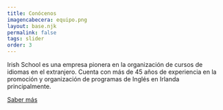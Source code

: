 ```yaml
---
title: Conócenos
imagencabecera: equipo.png
layout: base.njk
permalink: false
tags: slider
order: 3
---
```


Irish School es una empresa pionera en la organización de cursos de idiomas en el extranjero. Cuenta con más de 45 años de experiencia en la promoción y organización de programas de Inglés en Irlanda principalmente.

[Saber más](/sobre-nosotros/)
